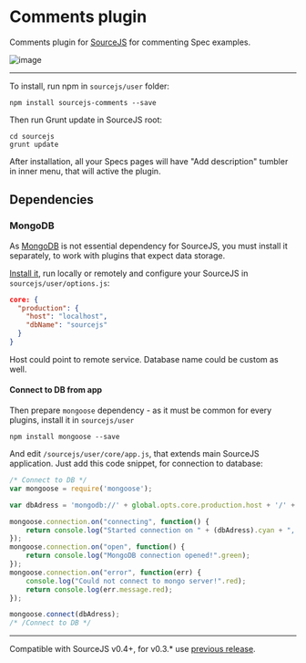 Comments plugin
===============

Comments plugin for [SourceJS](http://sourcejs.com) for commenting Spec examples.

![image](http://d.pr/i/kISN+)

___

To install, run npm in `sourcejs/user` folder:

```
npm install sourcejs-comments --save
```

Then run Grunt update in SourceJS root:

```
cd sourcejs
grunt update
```

After installation, all your Specs pages will have "Add description" tumbler in inner menu, that will active the plugin.

## Dependencies

### MongoDB

As [MongoDB](http://www.mongodb.org/) is not essential dependency for SourceJS, you must install it separately, to work with plugins that expect data storage.

[Install it](http://docs.mongodb.org/manual/installation/), run locally or remotely and configure your SourceJS in `sourcejs/user/options.js`:

```json
core: {
  "production": {
    "host": "localhost",
    "dbName": "sourcejs"
  }
}
```

Host could point to remote service. Database name could be custom as well.

#### Connect to DB from app

Then prepare `mongoose` dependency - as it must be common for every plugins, install it in `sourcejs/user`

```
npm install mongoose --save
```

And edit `/sourcejs/user/core/app.js`, that extends main SourceJS application. Just add this code snippet, for connection to database:

```js
/* Connect to DB */
var mongoose = require('mongoose');

var dbAdress = 'mongodb://' + global.opts.core.production.host + '/' + global.opts.core.production.dbName;

mongoose.connection.on("connecting", function() {
    return console.log("Started connection on " + (dbAdress).cyan + ", waiting for it to open...".grey);
});
mongoose.connection.on("open", function() {
    return console.log("MongoDB connection opened!".green);
});
mongoose.connection.on("error", function(err) {
    console.log("Could not connect to mongo server!".red);
    return console.log(err.message.red);
});

mongoose.connect(dbAdress);
/* /Connect to DB */
```

___

Compatible with SourceJS v0.4+, for v0.3.* use [previous release](https://github.com/sourcejs/sourcejs-comments/archive/v0.0.9.zip).
